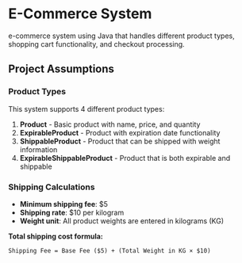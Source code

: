 # E-Commerce System

e-commerce system using Java that handles different product types, shopping cart functionality, and checkout processing.

## Project Assumptions

### Product Types

This system supports 4 different product types:

1. **Product** - Basic product with name, price, and quantity
2. **ExpirableProduct** - Product with expiration date functionality
3. **ShippableProduct** - Product that can be shipped with weight information
4. **ExpirableShippableProduct** - Product that is both expirable and shippable

### Shipping Calculations

- **Minimum shipping fee**: $5
- **Shipping rate**: $10 per kilogram
- **Weight unit**: All product weights are entered in kilograms (KG)

**Total shipping cost formula:**

```
Shipping Fee = Base Fee ($5) + (Total Weight in KG × $10)
```
